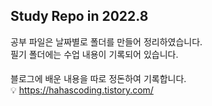 ## Study Repo in 2022.8   
공부 파일은 날짜별로 폴더를 만들어 정리하였습니다.   
필기 폴더에는 수업 내용이 기록되어 있습니다.   
####
블로그에 배운 내용을 따로 정돈하여 기록합니다.    
💡 https://hahascoding.tistory.com/   
